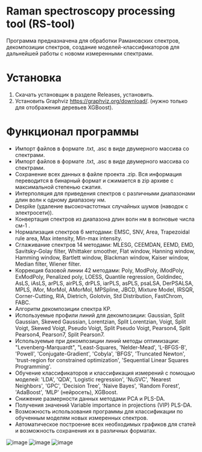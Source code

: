 # Raman spectroscopy processing tool (RS-tool)
Программа предназначена для обработки Рамановских спектров, декомпозиции спектров, создание моделей-классификаторов для дальнейшей работы с новоми измеренными спектрами.

# Установка
1. Скачать установщик в разделе Releases, установить.
2. Установить Graphviz https://graphviz.org/download/. (нужно только для отображения деревьев XGBoost).

# Функционал программы
- Импорт файлов в формате .txt, .asc в виде двумерного массива со спектрами.
- Импорт файлов в формате .txt, .asc в виде двумерного массива со спектрами.
- Сохранение всех данных в файле проекта .zip. Вся информация переводится в бинарный формат и сжимается в zip архиве с максимальной степенью сжатия.
- Интерполяция для приведения спектров с различными диапазонами длин волн к одному диапазону нм.
- Despike (удаление высокочастотных случайных шумов (наводок с электросети)).
- Конвертация спектров из диапазона длин волн нм в волновые числа см-1 .
- Нормализация спектров 6 методами: EMSC, SNV, Area, Trapezoidal rule area, Max intensity, Min-max intensity.
- Сглаживание спектров 14 методами: MLESG, CEEMDAN, EEMD, EMD, Savitsky-Golay filter, Whittaker smoother, Flat window, Hanning window, Hamming window, Bartlett window, Blackman window, Kaiser window, Median filter, Wiener filter.
- Коррекция базовой линии 42 методами: Poly, ModPoly, iModPoly, ExModPoly, Penalized poly, LOESS, Quantile regression, Goldindec, AsLS, iAsLS, arPLS, airPLS, drPLS, iarPLS, asPLS, psaLSA, DerPSALSA, MPLS, iMor, MorMol, AMorMol, MPSpline, JBCD, Mixture Model, IRSQR, Corner-Cutting, RIA, Dietrich, Golotvin, Std Distribution, FastChrom, FABC.
- Алгоритм декомпозиции спектра КР.
- Используемые профили линий для декомпозиции: Gaussian, Split Gaussian, Skewed Gaussian, Lorentzian, Split Lorentzian, Voigt, Split Voigt, Skewed Voigt, Pseudo Voigt, Split Pseudo Voigt, Pearson4, Split Pearson4, Pearson7, Split Pearson7.
- Используемые при декомпозиции линий методы оптимизации: "Levenberg-Marquardt",  "Least-Squares, 'Nelder-Mead', 'L-BFGS-B', 'Powell', 'Conjugate-Gradient', 'Cobyla', 'BFGS', 'Truncated Newton', 'trust-region for constrained optimization', 'Sequential Linear Squares Programming'.
- Обучение классификаторов и классификация измерений с помощью моделей: 'LDA', 'QDA', 'Logistic regression', 'NuSVC', 'Nearest Neighbors', 'GPC', 'Decision Tree', 'Naive Bayes', 'Random Forest', 'AdaBoost', 'MLP' (нейросеть), XGBoost.
- Снижение размерности данных методами PCA и PLS-DA.
- Получения значений Variable importance in projections (VIP) PLS-DA.
- Возможность использования программы для классификации по обученным моделям новых измеренных спектров.
- Автоматическое построение всех необходимых графиков для статей и возможность сохранения их в различных форматах.

![image](https://github.com/DarkMatro/RS-tool/assets/113565324/eda859df-511d-476e-9ec8-b3dbe1be4141)
![image](https://github.com/DarkMatro/RS-tool/assets/113565324/f786b8ed-c484-4dfa-bd58-713cee2e2512)
![image](https://github.com/DarkMatro/RS-tool/assets/113565324/3939ec60-07e7-42b4-b1f3-4053262baf4c)

